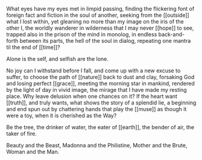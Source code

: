 What eyes have my eyes met in limpid passing, finding the flickering font of foreign fact and fiction in the soul of another, seeking from the [[outside]] what I lost within, yet gleaning no more than my image on the iris of the other I, the worldly wanderer in wilderness that I may never [[hope]] to see, trapped also in the prison of the mind in monolog, in endless back-and-forth between its parts, the hell of the soul in dialog, repeating one mantra til the end of [[time]]?  
  
Alone is the self, and selfish are the lone.  
  
No joy can I withstand before I fall, and come up with a new excuse to suffer, to choose the path of [[nature]] back to dust and clay, forsaking God and losing perfect [[grace]], meeting the morning star in mankind, rendered by the light of day in vivid image, the mirage that I have made my resting place. Why leave delusion when one chances on it? If the heart want [[truth]], and truly wants, what shows the story of a splendid lie, a beginning and end spun out by chattering hands that play the [[muse]] as though it were a toy, when it is cherished as the Way?  
  
Be the tree, the drinker of water, the eater of [[earth]], the bender of air, the taker of fire.  
  
Beauty and the Beast, Madonna and the Philistine, Mother and the Brute, Woman and the Man.